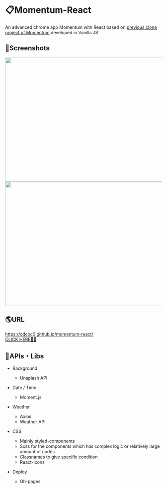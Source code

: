 # 📋Momentum-React
An advanced chrome app Momentum with React based on [previous clone project of Momentum](https://github.com/cdcoc0/Momentum) developed in Vanilla JS <br />

## 📸Screenshots

<div>
  <img width="800" height="400" src="https://user-images.githubusercontent.com/61813428/119511054-053fef00-bdad-11eb-8397-7fead4300059.png">
</div>
<div>
  <img width="800" height="400" src="https://user-images.githubusercontent.com/61813428/119511075-0a04a300-bdad-11eb-90b3-f77a2fc34706.png">
</div>

## 🌎URL
<https://cdcoc0.github.io/momentum-react/> <br />
[CLICK HERE🙋‍♀️](https://cdcoc0.github.io/momentum-react/) <br/>

## 📂APIs・Libs
- Background
  - Unsplash API <br />
  
- Date / Time
  - Moment.js <br />

- Weather
  - Axios
  - Weather API <br />

- CSS
  - Mainly styled-components
  - Scss for the components which has complex logic or relatively large amount of codes
  - Classnames to give specific condition
  - React-icons <br />

- Deploy
  - Gh-pages <br />
